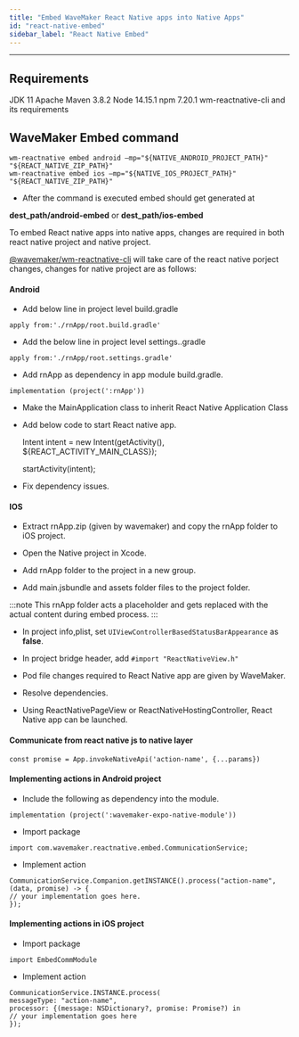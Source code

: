```yaml
---
title: "Embed WaveMaker React Native apps into Native Apps"
id: "react-native-embed"
sidebar_label: "React Native Embed"
---
```

---

## Requirements

JDK 11 
Apache Maven 3.8.2
Node 14.15.1
npm 7.20.1
wm-reactnative-cli and its requirements

## WaveMaker Embed command

```
wm-reactnative embed android –mp="${NATIVE_ANDROID_PROJECT_PATH}" "${REACT_NATIVE_ZIP_PATH}"
wm-reactnative embed ios –mp="${NATIVE_IOS_PROJECT_PATH}" "${REACT_NATIVE_ZIP_PATH}"
```

- After the command is executed embed should get generated at 
 
**dest_path/android-embed** or **dest_path/ios-embed**

To embed React native apps into native apps, changes are required in both react native project and native project.

[@wavemaker/wm-reactnative-cli](https://github.com/wavemaker/wm-reactnative-cli) will take care of the react native porject changes, changes for native project are as follows:

#### Android

- Add below line in project level build.gradle

```
apply from:'./rnApp/root.build.gradle'
```


- Add the below line in project level settings..gradle

```
apply from:'./rnApp/root.settings.gradle'
```

- Add rnApp as dependency in app module build.gradle.

```
implementation (project(':rnApp'))
```

- Make the MainApplication class to inherit React Native Application Class

- Add below code to start React native app.

    Intent intent = new Intent(getActivity(), ${REACT_ACTIVITY_MAIN_CLASS});
        
    startActivity(intent);


- Fix dependency issues.

#### IOS

- Extract rnApp.zip (given by wavemaker) and copy the rnApp folder to iOS project.

- Open the Native project in Xcode.

- Add rnApp folder to the project in a new group.

- Add main.jsbundle and assets folder files to the project folder.

:::note
This rnApp folder acts a placeholder and gets replaced with the actual content during embed process.
:::

- In project info,plist, set ```UIViewControllerBasedStatusBarAppearance``` as **false**.

- In project bridge header, add ```#import "ReactNativeView.h"```

- Pod file changes required to React Native app are given by WaveMaker.

- Resolve dependencies.

- Using ReactNativePageView or ReactNativeHostingController, React Native app can be launched.

#### Communicate from react native js to native layer 

```
const promise = App.invokeNativeApi('action-name', {...params})
```

#### Implementing actions in Android project

- Include the following as dependency into the module.

```
implementation (project(':wavemaker-expo-native-module'))
```

- Import package

```
import com.wavemaker.reactnative.embed.CommunicationService;
```

- Implement action

```
CommunicationService.Companion.getINSTANCE().process("action-name",(data, promise) -> {
// your implementation goes here.
});
```

#### Implementing actions in iOS project

- Import package

```
import EmbedCommModule
```

- Implement action

```
CommunicationService.INSTANCE.process(
messageType: "action-name",
processor: {(message: NSDictionary?, promise: Promise?) in
// your implementation goes here
});
```
